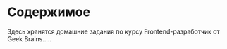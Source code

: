 Содержимое
==========

Здесь хранятся домашние задания по курсу Frontend-разработчик от Geek Brains.....


